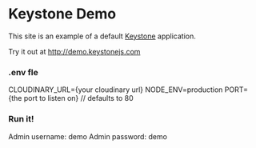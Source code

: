 Keystone Demo
=============

This site is an example of a default [Keystone](http://keystonejs.com) application.

Try it out at http://demo.keystonejs.com


### .env fle

 CLOUDINARY_URL={your cloudinary url}
 NODE_ENV=production
 PORT={the port to listen on} // defaults to 80

### Run it!

  Admin username: demo
  Admin password: demo
